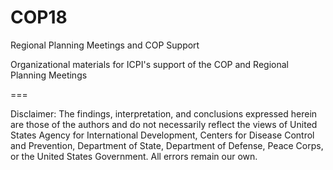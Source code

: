 # COP18
Regional Planning Meetings and COP Support

Organizational materials for ICPI's support of the COP and Regional Planning Meetings

===

Disclaimer: The findings, interpretation, and conclusions expressed herein are those of the authors and do not necessarily reflect the views of United States Agency for International Development, Centers for Disease Control and Prevention, Department of State, Department of Defense, Peace Corps, or the United States Government. All errors remain our own.
